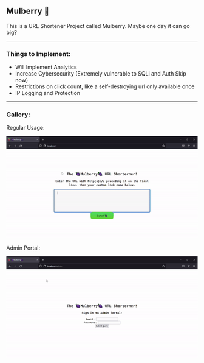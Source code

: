 ## Mulberry 🍇

This is a URL Shortener Project called Mulberry. Maybe one day it can go big? 

---

### Things to Implement:
- Will Implement Analytics 
- Increase Cybersecurity (Extremely vulnerable to SQLi and Auth Skip now)
- Restrictions on click count, like a self-destroying url only available once
- IP Logging and Protection

---

### Gallery:

Regular Usage:  

<img src="READMEassets/img1.gif">
<br>

Admin Portal:  

<img src="READMEassets/img2.gif">
<br>
